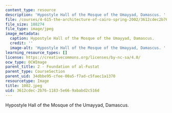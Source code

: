 ```yaml
---
content_type: resource
description: 'Hypostyle Hall of the Mosque of the Umayyad, Damascus. '
file: /courses/4-615-the-architecture-of-cairo-spring-2002/3612cdec2b7611835e669ababd2c516d_1002.jpeg
file_size: 188274
file_type: image/jpeg
image_metadata:
  caption: Hypostyle Hall of the Mosque of the Umayyad, Damascus.
  credit: ''
  image-alt: 'Hypostyle Hall of the Mosque of the Umayyad, Damascus. '
learning_resource_types: []
license: https://creativecommons.org/licenses/by-nc-sa/4.0/
ocw_type: OCWImage
parent_title: 2 - Foundation of al-Fustat
parent_type: CourseSection
parent_uid: 34dbbe95-cfee-00a5-f7ad-c5faec1a1370
resourcetype: Image
title: 1002.jpeg
uid: 3612cdec-2b76-1183-5e66-9ababd2c516d
---
```

Hypostyle Hall of the Mosque of the Umayyad, Damascus. 